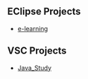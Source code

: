 ## EClipse Projects
- [e-learning](./eclipse/e-learning/src)

## VSC Projects
- [Java_Study](./VSCode/src)
